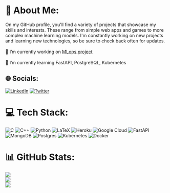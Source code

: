 # 💫 About Me:
On my GitHub profile, you'll find a variety of projects that showcase my skills and interests. These range from simple web apps and games to more complex machine learning models. I'm constantly working on new projects and learning new technologies, so be sure to check back often for updates.<br><br>🔭 I’m currently working on [MLops project](https://github.com/MLOps-KNDS) <br><br>🌱 I’m currently learning FastAPI, PostgreSQL, Kubernetes<br>


## 🌐 Socials:
[![LinkedIn](https://img.shields.io/badge/LinkedIn-%230077B5.svg?logo=linkedin&logoColor=white)](https://linkedin.com/in/hermanplay) [![Twitter](https://img.shields.io/badge/Twitter-%231DA1F2.svg?logo=Twitter&logoColor=white)](https://twitter.com/filipshramko) 

# 💻 Tech Stack:
![C](https://img.shields.io/badge/c-%2300599C.svg?style=flat&logo=c&logoColor=white) ![C++](https://img.shields.io/badge/c++-%2300599C.svg?style=flat&logo=c%2B%2B&logoColor=white) ![Python](https://img.shields.io/badge/python-3670A0?style=flat&logo=python&logoColor=ffdd54) ![LaTeX](https://img.shields.io/badge/latex-%23008080.svg?style=flat&logo=latex&logoColor=white) ![Heroku](https://img.shields.io/badge/heroku-%23430098.svg?style=flat&logo=heroku&logoColor=white) ![Google Cloud](https://img.shields.io/badge/Google%20Cloud-%234285F4.svg?style=flat&logo=google-cloud&logoColor=white) ![FastAPI](https://img.shields.io/badge/FastAPI-005571?style=flat&logo=fastapi) ![MongoDB](https://img.shields.io/badge/MongoDB-%234ea94b.svg?style=flat&logo=mongodb&logoColor=white) ![Postgres](https://img.shields.io/badge/postgres-%23316192.svg?style=flat&logo=postgresql&logoColor=white) ![Kubernetes](https://img.shields.io/badge/kubernetes-%23326ce5.svg?style=flat&logo=kubernetes&logoColor=white) ![Docker](https://img.shields.io/badge/docker-%230db7ed.svg?style=flat&logo=docker&logoColor=white)
# 📊 GitHub Stats:
![](https://github-readme-stats.vercel.app/api?username=HermanPlay&theme=default&hide_border=false&include_all_commits=false&count_private=false)<br/>
![](https://github-readme-streak-stats.herokuapp.com/?user=HermanPlay&theme=default&hide_border=false)<br/>
![](https://github-readme-stats.vercel.app/api/top-langs/?username=HermanPlay&theme=default&hide_border=false&include_all_commits=false&count_private=false&layout=compact)

<!-- Proudly created with GPRM ( https://gprm.itsvg.in ) -->
